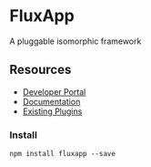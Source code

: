 # FluxApp

A pluggable isomorphic framework

## Resources

* [Developer Portal](http://fluxapp.readme.io)
* [Documentation](http://fluxapp.readme.io/v0.1.3/docs)
* [Existing Plugins](http://fluxapp.readme.io/v0.1.3/docs/overview-6)

### Install

`npm install fluxapp --save`
